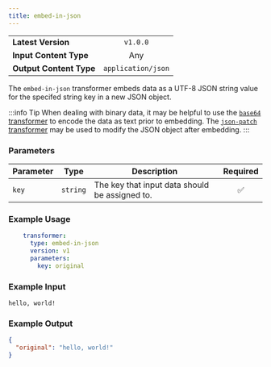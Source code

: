 ```yaml
---
title: embed-in-json
---
```


|   |   |
|---|:---:|
|__Latest Version__| `v1.0.0` |
|__Input Content Type__| Any |
|__Output Content Type__| `application/json` |

The `embed-in-json` transformer embeds data as a UTF-8 JSON string value for the
specifed string key in a new JSON object.

:::info Tip
When dealing with binary data, it may be helpful to use the [`base64`
transformer](/data-routing/transformers/base64) to encode the data as text prior
to embedding. The [`json-patch`
transformer](/data-routing/transformers/json-patch) may be used to modify the
JSON object after embedding.
:::


### Parameters

|Parameter|Type|Description|Required|
|---|---|---|:---:|
|`key`|`string`| The key that input data should be assigned to. |✅|

### Example Usage

```yaml
    transformer:
      type: embed-in-json
      version: v1
      parameters:
        key: original
```

### Example Input

```
hello, world!
```

### Example Output

```json
{
  "original": "hello, world!"
}
```
